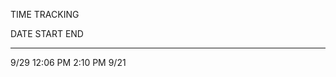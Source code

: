 TIME TRACKING

DATE    START       END
----    --------    --------
9/29    12:06 PM    2:10 PM
9/21    

